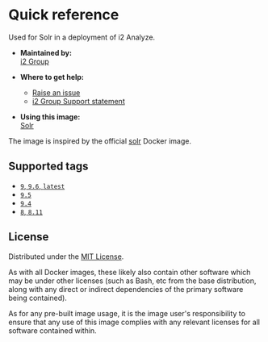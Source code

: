# Quick reference

Used for Solr in a deployment of i2 Analyze.

- **Maintained by:**  
  [i2 Group](https://i2group.com/)

- **Where to get help:**

  - [Raise an issue](https://github.com/i2group/analyze-docker/issues?q=is%3Aissue+is%3Aopen)
  - [i2 Group Support statement](https://support.i2group.com/s/support-statement)

- **Using this image:**  
  [Solr](https://i2group.github.io/analyze-deployment-tooling/content/images-and-containers/solr.html)

The image is inspired by the official [solr](https://hub.docker.com/_/solr) Docker image.

## Supported tags

- [`9`, `9.6`, `latest`](https://github.com/i2group/analyze-docker/blob/main/images/solr/9.6/Dockerfile)
- [`9.5`](https://github.com/i2group/analyze-docker/blob/main/images/solr/9.5/Dockerfile)
- [`9.4`](https://github.com/i2group/analyze-docker/blob/main/images/solr/9.4/Dockerfile)
- [`8`, `8.11`](https://github.com/i2group/analyze-docker/blob/main/images/solr/8.11/Dockerfile)

## License

Distributed under the [MIT License](https://github.com/i2group/analyze-docker/blob/main/LICENSE).

As with all Docker images, these likely also contain other software which may be under other licenses (such as Bash, etc from the base distribution, along with any direct or indirect dependencies of the primary software being contained).

As for any pre-built image usage, it is the image user's responsibility to ensure that any use of this image complies with any relevant licenses for all software contained within.
